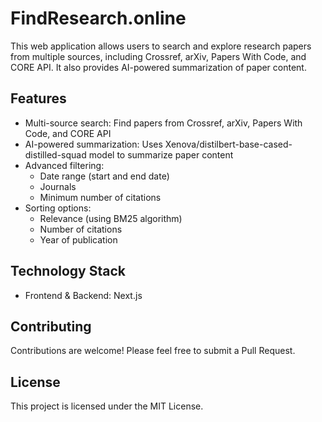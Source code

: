 # FindResearch.online

This web application allows users to search and explore research papers from multiple sources, including Crossref, arXiv, Papers With Code, and CORE API. It also provides AI-powered summarization of paper content.

## Features

- Multi-source search: Find papers from Crossref, arXiv, Papers With Code, and CORE API
- AI-powered summarization: Uses Xenova/distilbert-base-cased-distilled-squad model to summarize paper content
- Advanced filtering:
  - Date range (start and end date)
  - Journals
  - Minimum number of citations
- Sorting options:
  - Relevance (using BM25 algorithm)
  - Number of citations
  - Year of publication

## Technology Stack

- Frontend & Backend: Next.js

## Contributing

Contributions are welcome! Please feel free to submit a Pull Request.

## License

This project is licensed under the MIT License.
